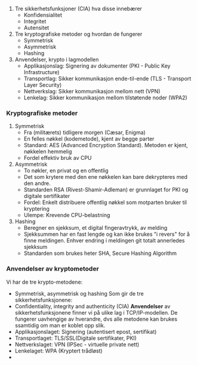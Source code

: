 1. Tre sikkerhetsfunksjoner (CIA)  hva disse innebærer
	- Konfidensialitet
	- Integritet
	- Autensitet
2. Tre kryptografiske metoder og hvordan de fungerer
	- Symmetrisk
	- Asymmetrisk
	- Hashing
3. Anvendelser, krypto i lagmodellen
	- Applikasjonslag: Signering av dokumenter (PKI - Public Key Infrastructure)
	- Transportlag: Sikker kommunikasjon ende-til-ende (TLS - Transport Layer Security)
	- Nettverkslag: Sikker kommunikasjon mellom nett (VPN)
	- Lenkelag: Sikker kommunikasjon mellom tilstøtende noder (WPA2)
### Kryptografiske metoder
1. Symmetrisk
	- Fra (militærets) tidligere morgen (Cæsar, Enigma)
	- En felles nøkkel (kodemetode), kjent av begge parter
	- Standard: AES (Advanced Encryption Standard). Metoden er kjent, nøkkelen hemmelig
	- Fordel effektiv bruk av CPU
2. Asymmetrisk
	- To nøkler, en privat og en offentlig
	- Det som krytere med den ene nøkkelen kan bare dekrypteres med den andre.
	- Standarden RSA (Rivest-Shamir-Adleman) er grunnlaget for PKI og digitale sertifikater
	- Fordel: Enkelt distribuere offentlig nøkkel som motparten bruker til kryptering
	- Ulempe: Krevende CPU-belastning
3. Hashing
	- Beregner en sjekksum, et digital fingeravtrykk, av melding
	- Sjekksummen har en fast lengde og kan ikke brukes "i revers" for å finne meldingen. Enhver endring i meldingen git totalt annerledes sjekksum
	- Standarden som brukes heter SHA, Secure Hashing Algorithm

### Anvendelser av kryptometoder
Vi har de tre krypto-metodene:
- Symmetrisk, asymmetrisk og hashing
Som gir de tre sikkerhetsfunksjonene:
- Confidentiality, integrity and authenticity (CIA)
**Anvendelser** av sikkerhetsfunksjonene finner vi på ulike lag i TCP/IP-modellen. De fungerer uavhengige av hverandre, dvs alle metodene kan brukes ssamtidig om man er koblet opp slik.
- Applikasjonslaget: Signering (autentisert epost, sertifikat)
- Transportlaget: TLS/SSL(Digitale sertifikater, PKI)
- Nettverkslaget: VPN (IPSec - virtuelle private nett)
- Lenkelaget: WPA (Kryptert trådløst)
- 

